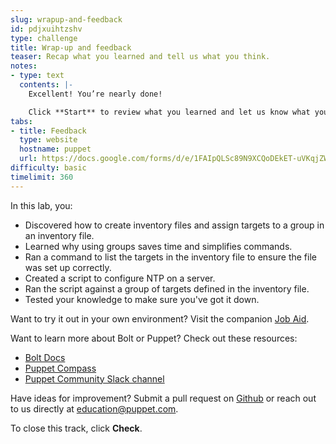 ```yaml
---
slug: wrapup-and-feedback
id: pdjxuihtzshv
type: challenge
title: Wrap-up and feedback
teaser: Recap what you learned and tell us what you think.
notes:
- type: text
  contents: |-
    Excellent! You’re nearly done!

    Click **Start** to review what you learned and let us know what you thought of this track.
tabs:
- title: Feedback
  type: website
  hostname: puppet
  url: https://docs.google.com/forms/d/e/1FAIpQLSc89N9XCQoDEkET-uVKqjZWGnqMw0IbzZeeuuCKcoQk5oXr0g/viewform?embedded=true
difficulty: basic
timelimit: 360
---
```

In this lab, you:
 - Discovered how to create inventory files and assign targets to a group in an inventory file.
 - Learned why using groups saves time and simplifies commands.
 - Ran a command to list the targets in the inventory file to ensure the file was set up correctly.
 - Created a script to configure NTP on a server.
 - Ran the script against a group of targets defined in the inventory file.
 - Tested your knowledge to make sure you've got it down.

Want to try it out in your own environment? Visit the companion [Job Aid](https://puppet-kmo.gitbook.io/lab-aids/-MZKPjwKRKKFuXxxy7ge/build-a-bolt-inventory-file-on-linux).

Want to learn more about Bolt or Puppet? Check out these resources:
- [Bolt Docs](https://puppet.com/docs/bolt/latest/bolt.html)
- [Puppet Compass](https://learn.puppet.com/)
- [Puppet Community Slack channel](https://slack.puppet.com/)

Have ideas for improvement? Submit a pull request on [Github](https://github.com/puppetlabs/puppet-practice-labs/tree/main/build-a-bolt-inventory-file-on-linux) or reach out to us directly at <a href="mailto:education@puppet.com">education@puppet.com</a>.

To close this track, click **Check**.
